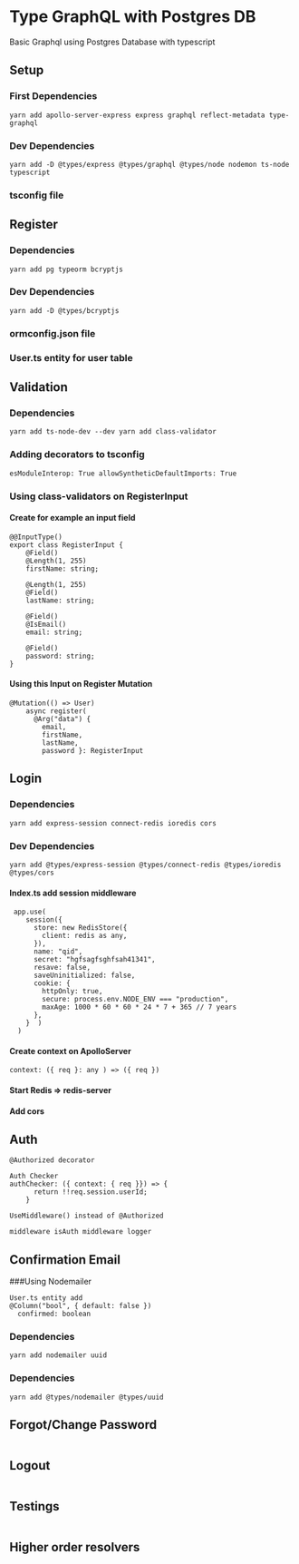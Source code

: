 # Type GraphQL with Postgres DB

Basic Graphql using Postgres Database with typescript

## Setup
###  First Dependencies
```
yarn add apollo-server-express express graphql reflect-metadata type-graphql
```
###  Dev Dependencies
```
yarn add -D @types/express @types/graphql @types/node nodemon ts-node typescript
```
### tsconfig file

## Register 

### Dependencies
```
yarn add pg typeorm bcryptjs
```
### Dev Dependencies
```
yarn add -D @types/bcryptjs
```
### ormconfig.json file
### User.ts entity for user table

## Validation
### Dependencies
```
yarn add ts-node-dev --dev yarn add class-validator
```
### Adding decorators to tsconfig
```
esModuleInterop: True allowSyntheticDefaultImports: True
```
### Using class-validators on RegisterInput
#### Create for example an input field
```
@@InputType()
export class RegisterInput {
    @Field() 
    @Length(1, 255)
    firstName: string;

    @Length(1, 255)
    @Field() 
    lastName: string;

    @Field() 
    @IsEmail()
    email: string;

    @Field() 
    password: string;
}
```
#### Using this Input on Register Mutation
```
@Mutation(() => User)
    async register(
      @Arg("data") { 
        email, 
        firstName, 
        lastName, 
        password }: RegisterInput
```

## Login
### Dependencies
```
yarn add express-session connect-redis ioredis cors
```
### Dev Dependencies
```
yarn add @types/express-session @types/connect-redis @types/ioredis @types/cors
```
#### Index.ts add session middleware
```
 app.use(
    session({
      store: new RedisStore({
        client: redis as any,
      }),
      name: "qid",
      secret: "hgfsagfsghfsah41341",
      resave: false,
      saveUninitialized: false,
      cookie: {
        httpOnly: true,
        secure: process.env.NODE_ENV === "production",
        maxAge: 1000 * 60 * 60 * 24 * 7 + 365 // 7 years
      },
    }  )
  )
```
#### Create context on ApolloServer
```
context: ({ req }: any ) => ({ req })
```
#### Start Redis => redis-server
#### Add cors

## Auth

```
@Authorized decorator
```
```
Auth Checker
authChecker: ({ context: { req }}) => {
      return !!req.session.userId;
    }
```
```
UseMiddleware() instead of @Authorized
```
```
middleware isAuth middleware logger
```

## Confirmation Email
###Using Nodemailer
```
User.ts entity add 
@Column("bool", { default: false })
  confirmed: boolean
```
### Dependencies
```
yarn add nodemailer uuid
```
### Dependencies
```
yarn add @types/nodemailer @types/uuid
```

## Forgot/Change Password

```

```

## Logout

```

```

## Testings

```

```

## Higher order resolvers

```

```

